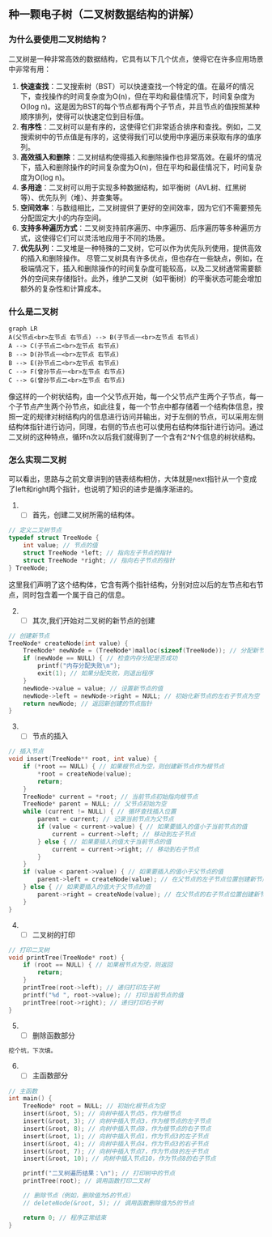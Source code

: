 ﻿
## 种一颗电子树（二叉树数据结构的讲解）
### 为什么要使用二叉树结构？
二叉树是一种非常高效的数据结构，它具有以下几个优点，使得它在许多应用场景中非常有用：
1. **快速查找**：二叉搜索树（BST）可以快速查找一个特定的值。在最坏的情况下，查找操作的时间复杂度为O(n)，但在平均和最佳情况下，时间复杂度为O(log n)。这是因为BST的每个节点都有两个子节点，并且节点的值按照某种顺序排列，使得可以快速定位到目标值。
2. **有序性**：二叉树可以是有序的，这使得它们非常适合排序和查找。例如，二叉搜索树中的节点值是有序的，这使得我们可以使用中序遍历来获取有序的值序列。
3. **高效插入和删除**：二叉树结构使得插入和删除操作也非常高效。在最坏的情况下，插入和删除操作的时间复杂度为O(n)，但在平均和最佳情况下，时间复杂度为O(log n)。
4. **多用途**：二叉树可以用于实现多种数据结构，如平衡树（AVL树、红黑树等）、优先队列（堆）、并查集等。
5. **空间效率**：与数组相比，二叉树提供了更好的空间效率，因为它们不需要预先分配固定大小的内存空间。
6. **支持多种遍历方式**：二叉树支持前序遍历、中序遍历、后序遍历等多种遍历方式，这使得它们可以灵活地应用于不同的场景。
7. **优先队列**：二叉堆是一种特殊的二叉树，它可以作为优先队列使用，提供高效的插入和删除操作。
尽管二叉树具有许多优点，但也存在一些缺点，例如，在极端情况下，插入和删除操作的时间复杂度可能较高，以及二叉树通常需要额外的空间来存储指针。此外，维护二叉树（如平衡树）的平衡状态可能会增加额外的复杂性和计算成本。

### 什么是二叉树
```mermaid
graph LR
A(父节点<br>左节点 右节点) --> B(子节点一<br>左节点 右节点)
A --> C(子节点二<br>左节点 右节点)
B --> D(孙节点一<br>左节点 右节点)
B --> E(孙节点二<br>左节点 右节点)
C --> F(曾孙节点一<br>左节点 右节点)
C --> G(曾孙节点二<br>左节点 右节点)
```
像这样的一个树状结构，由一个父节点开始，每一个父节点产生两个子节点，每一个子节点产生两个孙节点，如此往复，每一个节点中都存储着一个结构体信息，按照一定的规律对树结构内的信息进行访问并输出，对于左侧的节点，可以采用左侧结构体指针进行访问，同理，右侧的节点也可以使用右结构体指针进行访问。通过二叉树的这种特点，循环n次以后我们就得到了一个含有2^N个信息的树状结构。

### 怎么实现二叉树
可以看出，思路与之前文章讲到的链表结构相仿，大体就是next指针从一个变成了left和right两个指针，也说明了知识的进步是循序渐进的。
1. - [ ] 首先，创建二叉树所需的结构体。
```c
// 定义二叉树节点
typedef struct TreeNode {
    int value; // 节点的值
    struct TreeNode *left; // 指向左子节点的指针
    struct TreeNode *right; // 指向右子节点的指针
} TreeNode;
```
这里我们声明了这个结构体，它含有两个指针结构，分别对应以后的左节点和右节点，同时包含着一个属于自己的信息。

2. - [ ] 其次,我们开始对二叉树的新节点的创建
```c
// 创建新节点
TreeNode* createNode(int value) {
    TreeNode* newNode = (TreeNode*)malloc(sizeof(TreeNode)); // 分配新节点的内存
    if (newNode == NULL) { // 检查内存分配是否成功
        printf("内存分配失败\n");
        exit(1); // 如果分配失败，则退出程序
    }
    newNode->value = value; // 设置新节点的值
    newNode->left = newNode->right = NULL; // 初始化新节点的左右子节点为空
    return newNode; // 返回新创建的节点指针
}
```
3. - [ ] 节点的插入
```c
// 插入节点
void insert(TreeNode** root, int value) {
    if (*root == NULL) { // 如果根节点为空，则创建新节点作为根节点
        *root = createNode(value);
        return;
    }
    TreeNode* current = *root; // 当前节点初始指向根节点
    TreeNode* parent = NULL; // 父节点初始为空
    while (current != NULL) { // 循环查找插入位置
        parent = current; // 记录当前节点为父节点
        if (value < current->value) { // 如果要插入的值小于当前节点的值
            current = current->left; // 移动到左子节点
        } else { // 如果要插入的值大于当前节点的值
            current = current->right; // 移动到右子节点
        }
    }
    if (value < parent->value) { // 如果要插入的值小于父节点的值
        parent->left = createNode(value); // 在父节点的左子节点位置创建新节点
    } else { // 如果要插入的值大于父节点的值
        parent->right = createNode(value); // 在父节点的右子节点位置创建新节点
    }
}
```
4. - [ ] 二叉树的打印
```c
// 打印二叉树
void printTree(TreeNode* root) {
    if (root == NULL) { // 如果根节点为空，则返回
        return;
    }
    printTree(root->left); // 递归打印左子树
    printf("%d ", root->value); // 打印当前节点的值
    printTree(root->right); // 递归打印右子树
}
```
5. - [ ] 删除函数部分
```c
挖个坑，下次填。
```
6. - [ ] 主函数部分
```c
// 主函数
int main() {
    TreeNode* root = NULL; // 初始化根节点为空
    insert(&root, 5); // 向树中插入节点5，作为根节点
    insert(&root, 3); // 向树中插入节点3，作为根节点的左子节点
    insert(&root, 8); // 向树中插入节点8，作为根节点的右子节点
    insert(&root, 1); // 向树中插入节点1，作为节点3的左子节点
    insert(&root, 4); // 向树中插入节点4，作为节点3的右子节点
    insert(&root, 7); // 向树中插入节点7，作为节点8的左子节点
    insert(&root, 10); // 向树中插入节点10，作为节点8的右子节点

    printf("二叉树遍历结果：\n"); // 打印树中的节点
    printTree(root); // 调用函数打印二叉树

    // 删除节点（例如，删除值为5的节点）
    // deleteNode(&root, 5); // 调用函数删除值为5的节点

    return 0; // 程序正常结束
}
```
